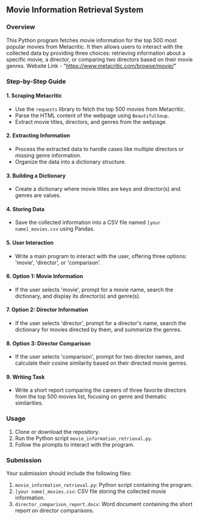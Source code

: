 ## Movie Information Retrieval System

### Overview
This Python program fetches movie information for the top 500 most popular movies from Metacritic. It then allows users to interact with the collected data by providing three choices: retrieving information about a specific movie, a director, or comparing two directors based on their movie genres.
Website Link - "https://www.metacritic.com/browse/movie/"

### Step-by-Step Guide

#### 1. Scraping Metacritic
- Use the `requests` library to fetch the top 500 movies from Metacritic.
- Parse the HTML content of the webpage using `BeautifulSoup`.
- Extract movie titles, directors, and genres from the webpage.

#### 2. Extracting Information
- Process the extracted data to handle cases like multiple directors or missing genre information.
- Organize the data into a dictionary structure.

#### 3. Building a Dictionary
- Create a dictionary where movie titles are keys and director(s) and genres are values.

#### 4. Storing Data
- Save the collected information into a CSV file named `[your name]_movies.csv` using Pandas.

#### 5. User Interaction
- Write a main program to interact with the user, offering three options: 'movie', 'director', or 'comparison'.

#### 6. Option 1: Movie Information
- If the user selects 'movie', prompt for a movie name, search the dictionary, and display its director(s) and genre(s).

#### 7. Option 2: Director Information
- If the user selects 'director', prompt for a director's name, search the dictionary for movies directed by them, and summarize the genres.

#### 8. Option 3: Director Comparison
- If the user selects 'comparison', prompt for two director names, and calculate their cosine similarity based on their directed movie genres.

#### 9. Writing Task
- Write a short report comparing the careers of three favorite directors from the top 500 movies list, focusing on genre and thematic similarities.

### Usage
1. Clone or download the repository.
2. Run the Python script `movie_information_retrieval.py`.
3. Follow the prompts to interact with the program.

### Submission
Your submission should include the following files:
1. `movie_information_retrieval.py`: Python script containing the program.
2. `[your name]_movies.csv`: CSV file storing the collected movie information.
3. `director_comparison_report.docx`: Word document containing the short report on director comparisons.
